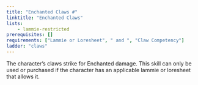 ```yaml
---
title: "Enchanted Claws #"
linktitle: "Enchanted Claws"
lists:
    - lammie-restricted
prerequisites: []
requirements: ["Lammie or Loresheet", " and ", "Claw Competency"]
ladder: "claws"
---
```

The character’s claws strike for Enchanted damage. This skill can only be used or purchased if the character has an applicable lammie or loresheet that allows it.